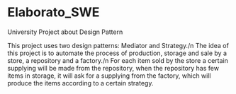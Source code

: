 # Elaborato_SWE
University Project about Design Pattern

This project uses two design patterns: Mediator and Strategy./n
The idea of this project is to automate the process of production, storage and sale by a store, a repository and a factory./n
For each item sold by the store a certain supplying will be made from the repository, when the repository has few items in storage, it will ask for a supplying from the factory, which will produce the items according to a certain strategy.


